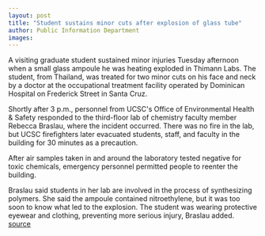 ```yaml
---
layout: post
title: "Student sustains minor cuts after explosion of glass tube"
author: Public Information Department
images:
---
```


A visiting graduate student sustained minor injuries Tuesday afternoon when a small glass ampoule he was heating exploded in Thimann Labs. The student, from Thailand, was treated for two minor cuts on his face and neck by a doctor at the occupational treatment facility operated by Dominican Hospital on Frederick Street in Santa Cruz.

Shortly after 3 p.m., personnel from UCSC's Office of Environmental Health & Safety responded to the third-floor lab of chemistry faculty member Rebecca Braslau, where the incident occurred. There was no fire in the lab, but UCSC firefighters later evacuated students, staff, and faculty in the building for 30 minutes as a precaution.

After air samples taken in and around the laboratory tested negative for toxic chemicals, emergency personnel permitted people to reenter the building.

Braslau said students in her lab are involved in the process of synthesizing polymers. She said the ampoule contained nitroethylene, but it was too soon to know what led to the explosion. The student was wearing protective eyewear and clothing, preventing more serious injury, Braslau added.
[source](http://www1.ucsc.edu/currents/05-06/03-13/brief-thimann.asp "Permalink to brief-thimann")
